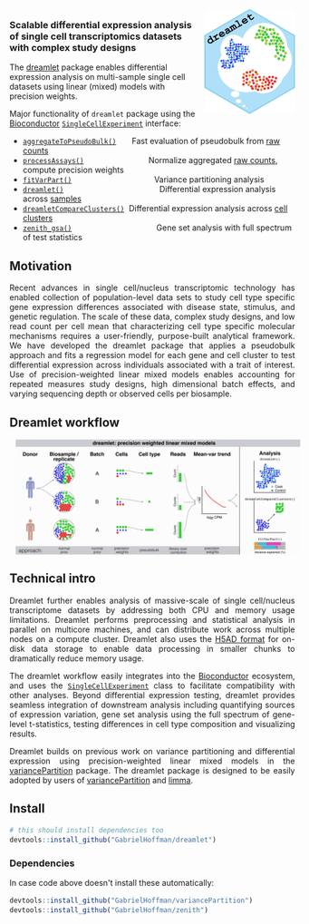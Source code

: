 

 <br> 

<img src="man/figures/logo.png" align="right" alt="" width="160" style="padding-left:10px; padding-top:5px;" />

### Scalable differential expression analysis of single cell transcriptomics datasets with complex study designs


The [dreamlet]() package enables differential expression analysis on multi-sample single cell datasets using linear (mixed) models with precision weights.

Major functionality of `dreamlet` package using the [Bioconductor](https://www.bioconductor.org) [`SingleCellExperiment`](https://www.bioconductor.org/packages/SingleCellExperiment/) interface:

+ [`aggregateToPseudoBulk()`](reference/aggregateToPseudoBulk.html)       Fast evaluation of pseudobulk from <u>raw counts</u>
+ [`processAssays()`](reference/processAssays.html)                             Normalize aggregated <u>raw counts</u>, compute precision weights
+ [`fitVarPart()`](reference/fitVarPart.html)                                     Variance partitioning analysis
+ [`dreamlet()`](reference/dreamlet.html)                                           Differential expression analysis across <u>samples</u>
+ [`dreamletCompareClusters()`](reference/dreamletCompareClusters.html)  Differential expression analysis across <u>cell clusters</u>
+ [`zenith_gsa()`](reference/zenith_gsa-methods.html)                                      Gene set analysis with full spectrum of test statistics




## Motivation
<div style="text-align: justify">
Recent advances in single cell/nucleus transcriptomic technology has enabled collection of population-level data sets to study cell type specific gene expression differences associated with disease state, stimulus, and genetic regulation.  The scale of these data, complex study designs, and low read count per cell mean that characterizing cell type specific molecular mechanisms requires a user-friendly, purpose-built analytical framework.  We have developed the dreamlet package that applies a pseudobulk approach and fits a regression model for each gene and cell cluster to test differential expression across individuals associated with a trait of interest.  Use of precision-weighted linear mixed models enables accounting for repeated measures study designs, high dimensional batch effects, and varying sequencing depth or observed cells per biosample.   

## Dreamlet workflow

<img src="man/figures/diagram.png" align="center" alt="" style="padding-left:10px;" />

## Technical intro
Dreamlet further enables analysis of massive-scale of single cell/nucleus transcriptome datasets by addressing both CPU and memory usage limitations.  Dreamlet performs preprocessing and statistical analysis in parallel on multicore machines, and can distribute work across multiple nodes on a compute cluster.  Dreamlet also uses the [H5AD format](https://anndata.readthedocs.io/en/latest/index.html) for on-disk data storage to enable data processing in smaller chunks to dramatically reduce memory usage.
 
The dreamlet workflow easily integrates into the [Bioconductor](https://www.bioconductor.org) ecosystem, and uses the [`SingleCellExperiment`](https://www.bioconductor.org/packages/SingleCellExperiment/) class to facilitate compatibility with other analyses.  Beyond differential expression testing, dreamlet provides seamless integration of downstream analysis including quantifying sources of expression variation, gene set analysis using the full spectrum of gene-level t-statistics, testing differences in cell type composition and visualizing results.

Dreamlet builds on previous work on variance partitioning and differential expression using precision-weighted linear mixed models in the [variancePartition](https://bioconductor.org/packages/variancePartition/) package.  The dreamlet package is designed to be easily adopted by users of [variancePartition](https://bioconductor.org/packages/variancePartition/) and [limma](https://bioconductor.org/packages/limma/).

</div>

## Install
```r
# this should install dependencies too
devtools::install_github("GabrielHoffman/dreamlet")
```


### Dependencies
In case code above doesn't install these automatically:
```r
devtools::install_github("GabrielHoffman/variancePartition")
devtools::install_github("GabrielHoffman/zenith")
```


